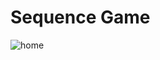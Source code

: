 # Sequence Game
![home](https://user-images.githubusercontent.com/84588706/148630198-f33e1c03-8a2e-4cfa-8ae2-327425bc1747.jpg)
